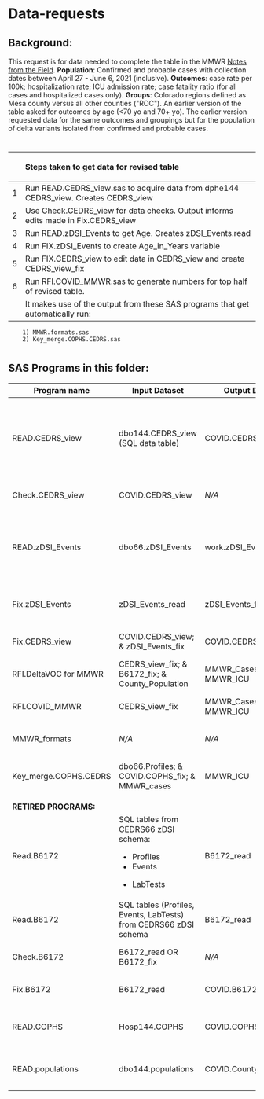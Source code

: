 # Data-requests

## Background: 
This request is for data needed to complete the table in the MMWR [Notes from the Field](https://docs.google.com/document/d/1Jla02O-FwNHoCOz3zqUEXd80KRmpGzljFKM7hfSf7T4/edit?ts=60f10e65).  **Population**:  Confirmed and probable cases with collection dates between April 27 - June 6, 2021 (inclusive).  **Outcomes**: case rate per 100k; hospitalization rate; ICU admission rate; case fatality ratio (for all cases and hospitalized cases only).  **Groups**: Colorado regions defined as Mesa county versus all other counties ("ROC"). An earlier version of the table asked for outcomes by age (<70 yo and 70+ yo).  The earlier version requested data for the same outcomes and groupings but for the population of delta variants isolated from confirmed and probable cases.
#

|     | <p align="left">Steps taken to get data for revised table</p> |
| --- | ------------------------------------------------------------------------------------ |
|1| Run READ.CEDRS_view.sas to acquire data from dphe144 CEDRS_view. Creates CEDRS_view |
|2| Use Check.CEDRS_view for data checks. Output informs edits made in Fix.CEDRS_view|
|3| Run READ.zDSI_Events to get Age. Creates zDSI_Events.read|
|4| Run FIX.zDSI_Events to create Age_in_Years variable|
|5| Run FIX.CEDRS_view to edit data in CEDRS_view and create CEDRS_view_fix
|6| Run RFI.COVID_MMWR.sas to generate numbers for top half of revised table.  
|   | It makes use of the output from these SAS programs that get automatically run:
        1) MMWR.formats.sas
        2) Key_merge.COPHS.CEDRS.sas

#             
## SAS Programs in this folder:

| Program name    | Input Dataset  | Output Dataset   | Purpose                                  
| --------------- | -------------- | ---------------- | ---------------------------------------| 
| READ.CEDRS_view | dbo144.CEDRS_view (SQL data table) | COVID.CEDRS_view | Access CEDRS_view table and adjust variable types and length and save as SAS dataset|
| Check.CEDRS_view| COVID.CEDRS_view|*N/A*|Conduct data quality checks|
|READ.zDSI_Events|dbo66.zDSI_Events|work.zDSI_Events_read|Access Profiles table and adjust variable types and length and save as SAS dataset.
|Fix.zDSI_Events|zDSI_Events_read|zDSI_Events_fix|Convert age for all age types to Age_in_Years
| Fix.CEDRS_view|COVID.CEDRS_view; & zDSI_Events_fix|COVID.CEDRS_view_fix|Edit County and Age variables|
|RFI.DeltaVOC for MMWR|CEDRS_view_fix; & B6172_fix; & County_Population|MMWR_Cases; & MMWR_ICU|Generate numbers for orginal table
|RFI.COVID_MMWR|CEDRS_view_fix|MMWR_Cases; & MMWR_ICU|Generate numbers for revised table
|MMWR_formats| *N/A* | *N/A* |Create user defined formats
|Key_merge.COPHS.CEDRS|dbo66.Profiles; & COVID.COPHS_fix; & MMWR_cases|MMWR_ICU|Merge ICU data from COPHS into MMWR_Cases
||
|**RETIRED PROGRAMS:** | |
| Read.B6172|SQL tables from CEDRS66 zDSI schema: <ul><li>Profiles</li><li>Events</li></ul><ul><li>LabTests</li></ul> |B6172_read|Create SAS dataset of variant cases|
| Read.B6172|SQL tables (Profiles, Events, LabTests) from CEDRS66 zDSI schema |B6172_read|Create SAS dataset of variant cases|| READ.populations|dbo144.populations|COVID.County_Population|Create SAS dataset of county population data|
|Check.B6172|B6172_read OR B6172_fix|*N/A*|Conduct data quality checks|
|Fix.B6172|B6172_read|COVID.B6172_fix|Make edits to B6172.read dataset
| READ.COPHS| Hosp144.COPHS|COVID.COPHS|Create SAS dataset from COPHS hospital data|
| READ.populations|dbo144.populations|COVID.County_Population|County population data to merge with ...|

